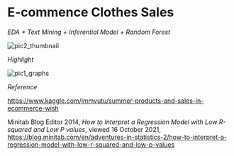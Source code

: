 # E-commence Clothes Sales

*EDA + Text Mining + Inferential Model + Random Forest*




![pic2_thumbnail](https://user-images.githubusercontent.com/81752452/138210071-cf73f342-c673-43cb-be59-bf4e2862150a.png)



*Highlight*

![pic1_graphs](https://user-images.githubusercontent.com/81752452/138210078-5284947c-1b0a-431d-b132-07c41834f323.png)

*Reference*

https://www.kaggle.com/jmmvutu/summer-products-and-sales-in-ecommerce-wish

Minitab Blog Editor 2014, *How to Interpret a Regression Model with Low R-squared and Low P values*, viewed 16 October 2021, https://blog.minitab.com/en/adventures-in-statistics-2/how-to-interpret-a-regression-model-with-low-r-squared-and-low-p-values  
